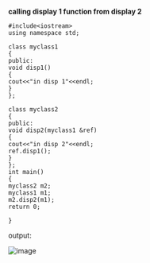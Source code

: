 **calling display 1 function from display 2**

```
#include<iostream>
using namespace std;

class myclass1
{
public:
void disp1()	
{
cout<<"in disp 1"<<endl;
}
};

class myclass2
{
public:
void disp2(myclass1 &ref)	
{  
cout<<"in disp 2"<<endl;		
ref.disp1();	
}
};
int main()
{
myclass2 m2;
myclass1 m1;
m2.disp2(m1);
return 0;

}
```

output:

![image](https://user-images.githubusercontent.com/63588827/80831087-c9694300-8c07-11ea-9d95-0c18a59d3e95.png)
